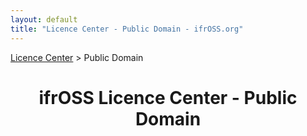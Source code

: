 ```yaml
---
layout: default
title: "Licence Center - Public Domain - ifrOSS.org"
---
```


<!---

Neue licenses can be added using the following template:

| Licence name | [🇬🇧](link) | SPDX-Tag |

Emojis for the links can be copied from https://emojipedia.org

--->

<p><a href="/ifrOSS/Pages/licence_center/en">Licence Center</a> > Public Domain<br></p>

<h1 style="text-align: center;">ifrOSS Licence Center - Public Domain</h1>
